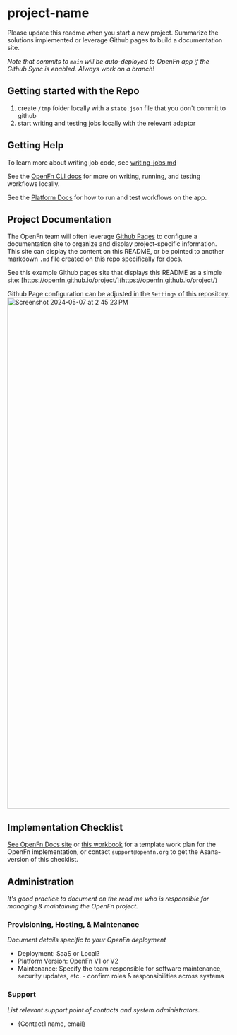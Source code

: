 # project-name

Please update this readme when you start a new project. 
Summarize the solutions implemented or leverage Github pages to build a documentation site.  

*Note that commits to `main` will be auto-deployed to OpenFn app if the Github Sync is enabled. Always work on a branch!*

## Getting started with the Repo

1. create `/tmp` folder locally with a `state.json` file that you don't commit to github
2. start writing and testing jobs locally with the relevant adaptor


## Getting Help

To learn more about writing job code, see [writing-jobs.md](./writing-jobs.md)

See the [OpenFn CLI docs](https://docs.openfn.org/documentation/cli-walkthrough#7-running-workflows) for more on writing, running, and testing workflows locally. 

See the [Platform Docs](https://docs.openfn.org/documentation/build/steps/step-editor) for how to run and test workflows on the app. 


## Project Documentation

The OpenFn team will often leverage [Github Pages](https://pages.github.com/) to configure a documentation site to organize and display project-specific information. 
This site can display the content on this README, or be pointed to another markdown `.md` file created on this repo specifically for docs. 

See this example Github pages site that displays this README as a simple site: [https://openfn.github.io/project/](https://openfn.github.io/project/)

Github Page configuration can be adjusted in the `Settings` of this repository. 
<img width="1157" alt="Screenshot 2024-05-07 at 2 45 23 PM" src="https://github.com/OpenFn/project/assets/16758106/aa56f904-06b8-46a9-9ea1-18f973c8b527">


## Implementation Checklist
[See OpenFn Docs site](https://docs.openfn.org/documentation/get-started/implementation-checklist) or [this workbook](https://docs.google.com/spreadsheets/d/1_XY0nx0OLNUsogrIHnRaSTyZ-KdcSXks-tqwm3ZfMc4/edit#gid=72612093) for a template work plan for the OpenFn implementation, or contact `support@openfn.org` to get the Asana-version of this checklist. 

## Administration
_It's good practice to document on the read me who is responsible for managing & maintaining the OpenFn project._
### Provisioning, Hosting, & Maintenance
_Document details specific to your OpenFn deployment_
- Deployment: SaaS or Local? 
- Platform Version: OpenFn V1 or V2
- Maintenance: Specify the team responsible for software maintenance, security updates, etc. - confirm roles & responsibilities across systems 

### Support
_List relevant support point of contacts and system administrators._
- {Contact1 name, email}

